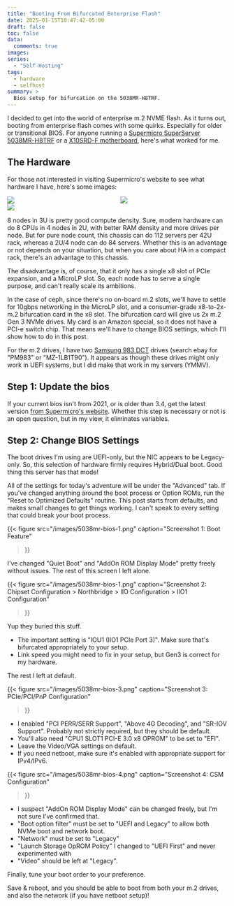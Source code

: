 ```yaml
---
title: "Booting From Bifurcated Enterprise Flash"
date: 2025-01-15T10:47:42-05:00
draft: false
toc: false
data:
  comments: true
images:
series:
  - "Self-Hosting"
tags:
  - hardware
  - selfhost
summary: >
  Bios setup for bifurcation on the 5038MR-H8TRF.
---
```


I decided to get into the world of enterprise m.2 NVME flash. As it turns out,
booting from enterprise flash comes with some quirks. Especially for older or
transitional BIOS. For anyone running a [Supermicro SuperServer 5038MR-H8TRF](smchassis)
or a [X10SRD-F motherboard](smmobo), here's what worked for me.

## The Hardware
For those not interested in visiting Supermicro's website to see what hardware I have, here's some images:

<div>
    <div class="row" style="columns: 2; max-width: 960px;">
        <div>
            <img src="/images/5038MR-H8TRF_angle.webp">
        </div>
        <div>
            <img src="/images/5038MR-H8TRF_rear.webp">
        </div>
    </div>
    <div class="row" style="columns: 1;">
        <div>
            <img src="/images/5038MR-H8TRF_node.webp">
        </div>
    </div>
</div>

8 nodes in 3U is pretty good compute density. Sure, modern hardware can do 8
CPUs in 4 nodes in 2U, with better RAM density and more drives per node. But
for pure node count, this chassis can do 112 servers per 42U rack, whereas a
2U/4 node can do 84 servers. Whether this is an advantage or not depends on
your situation, but when you care about HA in a compact rack, there's an
advantage to this chassis.

The disadvantage is, of course, that it only has a single x8 slot of PCIe
expansion, and a MicroLP slot. So, each node has to serve a single purpose, and
can't really scale its ambitions.

In the case of ceph, since there's no on-board m.2 slots, we'll have to settle
for 10gbps networking in the MicroLP slot, and a consumer-grade x8-to-2x-m.2
bifurcation card in the x8 slot. The bifurcation card will give us 2x m.2 Gen 3
NVMe drives. My card is an Amazon special, so it does not have a PCI-e switch
chip. That means we'll have to change BIOS settings, which I'll show how to do
in this post.

For the m.2 drives, I have two [Samsung 983 DCT](ss983) drives (search ebay for
"PM983" or "MZ-1LB1T90"). It appears as though these drives might only work in
UEFI systems, but I did make that work in my servers (YMMV).

## Step 1: Update the bios
If your current bios isn't from 2021, or is older than 3.4, get the latest
version [from Supermicro's website](smbios). Whether this step is necessary
or not is an open question, but in my view, it eliminates variables.

## Step 2: Change BIOS Settings

The boot drives I'm using are UEFI-only, but the NIC appears to be Legacy-only.
So, this selection of hardware firmly requires Hybrid/Dual boot. Good thing
this server has that mode!

All of the settings for today's adventure will be under the "Advanced" tab. If
you've changed anything around the boot process or Option ROMs, run the "Reset
to Optimized Defaults" routine. This post starts from defaults, and makes small
changes to get things working. I can't speak to every setting that could break
your boot process.

{{< figure
    src="/images/5038mr-bios-1.png"
    caption="Screenshot 1: Boot Feature"
>}}

I've changed "Quiet Boot" and "AddOn ROM Display Mode" pretty freely without
issues. The rest of this screen I left alone.

{{< figure
    src="/images/5038mr-bios-1.png"
    caption="Screenshot 2: Chipset Configuration > Northbridge > IIO Configuration > IIO1 Configuration"
>}}

Yup they buried this stuff.
- The important setting is "IOU1 (IIO1 PCIe Port 3)". Make sure that's bifurcated appropriately to your setup.
- Link speed you might need to fix in your setup, but Gen3 is correct for my hardware.

The rest I left at default.

{{< figure
    src="/images/5038mr-bios-3.png"
    caption="Screenshot 3: PCIe/PCI/PnP Configuration"
>}}

- I enabled "PCI PERR/SERR Support", "Above 4G Decoding", and "SR-IOV Support".
  Probably not strictly required, but they should be default.
- You'll also need "CPU1 SLOT1 PCI-E 3.0 x8 OPROM" to be set to "EFI".
- Leave the Video/VGA settings on default.
- If you need netboot, make sure it's enabled with appropriate support for IPv4/IPv6.

{{< figure
    src="/images/5038mr-bios-4.png"
    caption="Screenshot 4: CSM Configuration"
>}}

- I suspect "AddOn ROM Display Mode" can be changed freely, but I'm not sure I've
  confirmed that.
- "Boot option filter" must be set to "UEFI and Legacy" to allow both NVMe boot and network boot.
- "Network" must be set to "Legacy"
- "Launch Storage OpROM Policy" I changed to "UEFI First" and never experimented with
- "Video" should be left at "Legacy".

Finally, tune your boot order to your preference.

Save & reboot, and you should be able to boot from both your m.2 drives, and
also the network (if you have netboot setup)!

[smchassis]: https://www.supermicro.com/products/system/3U/5038/SYS-5038MR-H8TRF.cfm
[smmobo]: https://www.supermicro.com/en/products/motherboard/X10SRD-F
[smbios]: https://www.supermicro.com/en/support/resources/downloadcenter/firmware/MBD-X10SRD-F/BIOS
[ss983]: https://web.archive.org/web/20250118200717/https://www.samsung.com/us/business/support/owners/product/983-dct-series-m-2-1-9tb/
